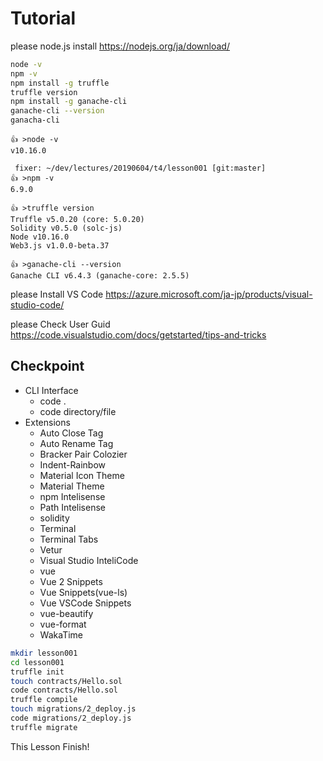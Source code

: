 # Tutorial

please node.js install
https://nodejs.org/ja/download/

~~~ bash Step1 Setup Env & start ganache-cli
node -v
npm -v
npm install -g truffle
truffle version
npm install -g ganache-cli
ganache-cli --version
ganacha-cli
~~~

~~~ Result Output
👍 >node -v
v10.16.0

 fixer: ~/dev/lectures/20190604/t4/lesson001 [git:master] 
👍 >npm -v
6.9.0

👍 >truffle version
Truffle v5.0.20 (core: 5.0.20)
Solidity v0.5.0 (solc-js)
Node v10.16.0
Web3.js v1.0.0-beta.37

👍 >ganache-cli --version
Ganache CLI v6.4.3 (ganache-core: 2.5.5)
~~~

please Install VS Code
https://azure.microsoft.com/ja-jp/products/visual-studio-code/

please Check User Guid
https://code.visualstudio.com/docs/getstarted/tips-and-tricks 

## Checkpoint
- CLI Interface
  - code .
  - code directory/file
- Extensions
  - Auto Close Tag
  - Auto Rename Tag
  - Bracker Pair Colozier
  - Indent-Rainbow
  - Material Icon Theme
  - Material Theme
  - npm Intelisense
  - Path Intelisense
  - solidity
  - Terminal
  - Terminal Tabs
  - Vetur
  - Visual Studio InteliCode
  - vue
  - Vue 2 Snippets
  - Vue Snippets(vue-ls)
  - Vue VSCode Snippets
  - vue-beautify
  - vue-format
  - WakaTime

~~~ bash Step2 Truffle init
mkdir lesson001
cd lesson001
truffle init
touch contracts/Hello.sol
code contracts/Hello.sol
truffle compile
touch migrations/2_deploy.js
code migrations/2_deploy.js
truffle migrate
~~~

This Lesson Finish!
